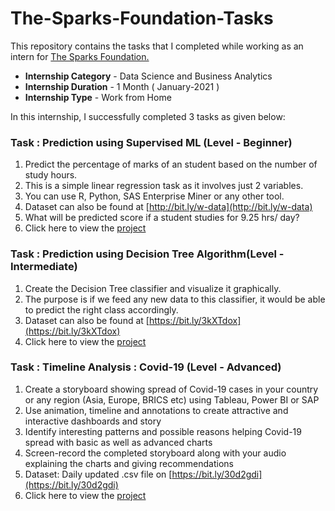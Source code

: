 # The-Sparks-Foundation-Tasks
 


This repository contains the tasks that I completed while working as an intern for [The Sparks Foundation.](https://www.thesparksfoundationsingapore.org/)
- **Internship Category** - Data Science and Business Analytics
- **Internship Duration** - 1 Month ( January-2021 )
- **Internship Type** - Work from Home


In this internship, I successfully completed 3 tasks as given below:



###  Task : Prediction using Supervised ML (Level - Beginner)


1. Predict the percentage of marks of an student based on the number of study hours.
1. This is a simple linear regression task as it involves just 2 variables.
1. You can use R, Python, SAS Enterprise Miner or any other tool.
1. Dataset can also be found at [http://bit.ly/w-data](http://bit.ly/w-data)
1. What will be predicted score if a student studies for 9.25 hrs/ day?
1. Click here to view the [project](https://github.com/TheSumitTiwari/The-Sparks-Foundation-Tasks/tree/main/Supervised_Learning)


###  Task : Prediction using Decision Tree Algorithm(Level - Intermediate)


1. Create the Decision Tree classifier and visualize it graphically.
1. The purpose is if we feed any new data to this classifier, it would be able to predict the right class accordingly.
1. Dataset can also be found at [https://bit.ly/3kXTdox](https://bit.ly/3kXTdox)
1. Click here to view the [project](https://github.com/TheSumitTiwari/The-Sparks-Foundation-Tasks/tree/main/Decision_Tree)


###  Task : Timeline Analysis : Covid-19 (Level - Advanced)


1. Create a storyboard showing spread of Covid-19 cases in your country or
any region (Asia, Europe, BRICS etc) using Tableau, Power BI or SAP
1. Use animation, timeline and annotations to create attractive and interactive
dashboards and story
1. Identify interesting patterns and possible reasons helping Covid-19 spread
with basic as well as advanced charts
1. Screen-record the completed storyboard along with your audio explaining the
charts and giving recommendations
1. Dataset: Daily updated .csv file on [https://bit.ly/30d2gdi](https://bit.ly/30d2gdi)
1. Click here to view the [project](https://github.com/TheSumitTiwari/The-Sparks-Foundation-Tasks/tree/main/Covid19_tableau)


